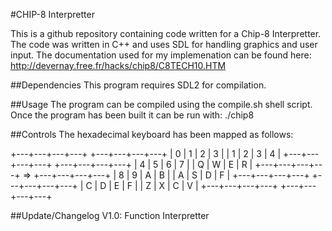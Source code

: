 #CHIP-8 Interpretter

This is a github repository containing code written for a Chip-8 Interpretter.  The code was written in C++ and uses SDL for handling graphics and user input.  The documentation used for my implemenation can be found here: http://devernay.free.fr/hacks/chip8/C8TECH10.HTM

##Dependencies
This program requires SDL2 for compilation.

##Usage
The program can be compiled using the compile.sh shell script.  Once the program has been built it can be run with: ./chip8 <program>

##Controls
The hexadecimal keyboard has been mapped as follows:

+---+---+---+---+		    +---+---+---+---+
| 0 | 1 | 2 | 3 |           | 1 | 2 | 3 | 4 |
+---+---+---+---+           +---+---+---+---+
| 4 | 5 | 6 | 7 |           | Q | W | E | R |
+---+---+---+---+    =>     +---+---+---+---+
| 8 | 9 | A | B |           | A | S | D | F |
+---+---+---+---+           +---+---+---+---+
| C | D | E | F |           | Z | X | C | V |
+---+---+---+---+           +---+---+---+---+

##Update/Changelog
V1.0: Function Interpretter